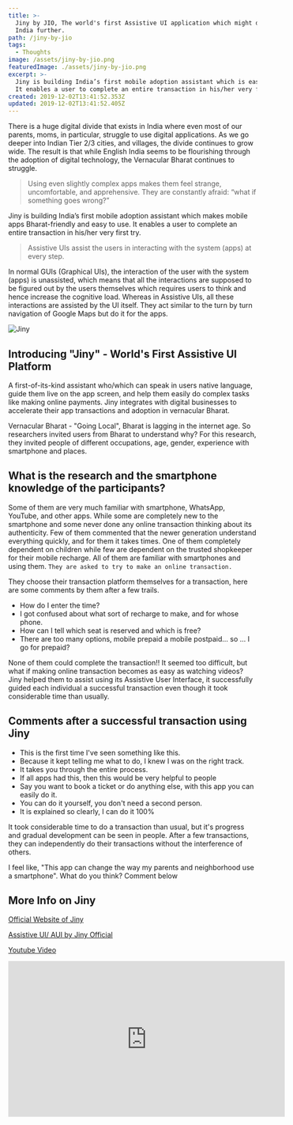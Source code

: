 ```yaml
---
title: >-
  Jiny by JIO, The world's first Assistive UI application which might digitalize
  India further.
path: /jiny-by-jio
tags:
  - Thoughts
image: /assets/jiny-by-jio.png
featuredImage: ./assets/jiny-by-jio.png
excerpt: >-
  Jiny is building India’s first mobile adoption assistant which is easy to use.
  It enables a user to complete an entire transaction in his/her very first try
created: 2019-12-02T13:41:52.353Z
updated: 2019-12-02T13:41:52.405Z
---
```

There is a huge digital divide that exists in India where even most of our parents, moms, in particular, struggle to use digital applications. As we go deeper into Indian Tier 2/3 cities, and villages, the divide continues to grow wide. The result is that while English India seems to be flourishing through the adoption of digital technology, the Vernacular Bharat continues to struggle.

> Using even slightly complex apps makes them feel strange, uncomfortable, and apprehensive. They are constantly afraid: “what if something goes wrong?”

Jiny is building India’s first mobile adoption assistant which makes mobile apps Bharat-friendly and easy to use. It enables a user to complete an entire transaction in his/her very first try.

> Assistive UIs assist the users in interacting with the system (apps) at every step.

In normal GUIs (Graphical UIs), the interaction of the user with the system (apps) is unassisted, which means that all the interactions are supposed to be figured out by the users themselves which requires users to think and hence increase the cognitive load. Whereas in Assistive UIs, all these interactions are assisted by the UI itself. They act similar to the turn by turn navigation of Google Maps but do it for the apps.

![Jiny](/assets/jiny.png "UI Differences")

## Introducing "Jiny" - World's First Assistive UI Platform

A first-of-its-kind assistant who/which can speak in users native language, guide them live on the app screen, and help them easily do complex tasks like making online payments. Jiny integrates with digital businesses to accelerate their app transactions and adoption in vernacular Bharat.

Vernacular Bharat - "Going Local", Bharat is lagging in the internet age. So researchers invited users from Bharat to understand why? For this research, they invited people of different occupations, age, gender, experience with smartphone and places.

## What is the research and the smartphone knowledge of the participants?

Some of them are very much familiar with smartphone, WhatsApp, YouTube, and other apps. While some are completely new to the smartphone and some never done any online transaction thinking about its authenticity. Few of them commented that the newer generation understand everything quickly, and for them it takes times. One of them completely dependent on children while few are dependent on the trusted shopkeeper for their mobile recharge. All of them are familiar with smartphones and using them. `They are asked to try to make an online transaction.`

They choose their transaction platform themselves for a transaction, here are some comments by them after a few trails.

* How do I enter the time?
* I got confused about what sort of recharge to make, and for whose phone.
* How can I tell which seat is reserved and which is free?
* There are too many options, mobile prepaid a mobile postpaid... so ... I go for prepaid?

None of them could complete the transaction!! It seemed too difficult, but what if making online transaction becomes as easy as watching videos? Jiny helped them to assist using its Assistive User Interface, it successfully guided each individual a successful transaction even though it took considerable time than usually.

## Comments after a successful transaction using Jiny

* This is the first time I've seen something like this.
* Because it kept telling me what to do, I knew I was on the right track.
* It takes you through the entire process.
* If all apps had this, then this would be very helpful to people
* Say you want to book a ticket or do anything else, with this app you can easily do it.
* You can do it yourself, you don't need a second person.
* It is explained so clearly, I can do it 100%

It took considerable time to do a transaction than usual, but it's progress and gradual development can be seen in people. After a few transactions, they can independently do their transactions without the interference of others.

I feel like, "This app can change the way my parents and neighborhood use a smartphone". What do you think? Comment below

## More Info on Jiny

[Official Website of Jiny](https://jiny.io/launch)

[Assistive UI/ AUI by Jiny Official](https://jiny.io/blog/assistiveui/)

[Youtube Video](https://youtu.be/JkQ4ID1nsq4)

<iframe width="560" height="315" src="https://www.youtube.com/embed/JkQ4ID1nsq4" frameborder="0" allow="accelerometer; autoplay; encrypted-media; gyroscope; picture-in-picture" allowfullscreen></iframe>
